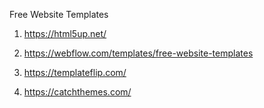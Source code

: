 Free Website Templates

1. https://html5up.net/

2. https://webflow.com/templates/free-website-templates

3. https://templateflip.com/

4. https://catchthemes.com/
